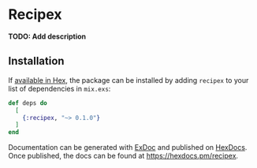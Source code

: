 # Recipex

**TODO: Add description**

## Installation

If [available in Hex](https://hex.pm/docs/publish), the package can be installed
by adding `recipex` to your list of dependencies in `mix.exs`:

```elixir
def deps do
  [
    {:recipex, "~> 0.1.0"}
  ]
end
```

Documentation can be generated with [ExDoc](https://github.com/elixir-lang/ex_doc)
and published on [HexDocs](https://hexdocs.pm). Once published, the docs can
be found at <https://hexdocs.pm/recipex>.

